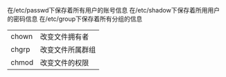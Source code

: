 在/etc/passwd下保存着所有用户的账号信息
在/etc/shadow下保存着所用用户的密码信息
在/etc/group下保存着所有分组的信息

|  |  |
| :--- | :--- |
| chown | 改变文件拥有者 |
| chgrp | 改变文件所属群组 |
| chmod | 改变文件的权限 |



